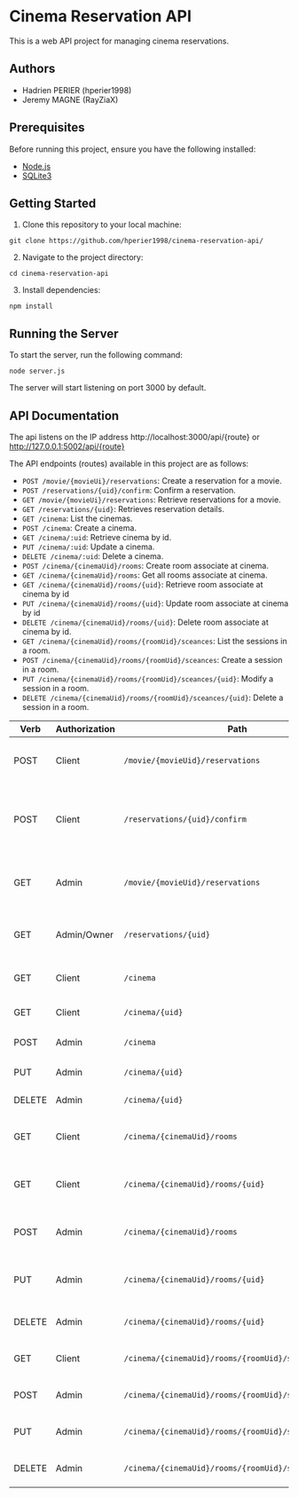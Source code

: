 # Cinema Reservation API

This is a web API project for managing cinema reservations.

## Authors
- Hadrien PERIER (hperier1998)
- Jeremy MAGNE (RayZiaX)

## Prerequisites

Before running this project, ensure you have the following installed:

- [Node.js](https://nodejs.org/)
- [SQLite3](https://www.sqlite.org/download.html)

## Getting Started

1. Clone this repository to your local machine:

```git clone https://github.com/hperier1998/cinema-reservation-api/```

2. Navigate to the project directory:

```cd cinema-reservation-api```

3. Install dependencies:

```npm install```

## Running the Server

To start the server, run the following command:

```node server.js```

The server will start listening on port 3000 by default.

## API Documentation

The api listens on the IP address http://localhost:3000/api/{route} or http://127.0.0.1:5002/api/{route}

The API endpoints (routes) available in this project are as follows:

- `POST /movie/{movieUi}/reservations`: Create a reservation for a movie.
- `POST /reservations/{uid}/confirm`: Confirm a reservation.
- `GET /movie/{movieUi}/reservations`: Retrieve reservations for a movie.
- `GET /reservations/{uid}`: Retrieves reservation details.
- `GET /cinema`: List the cinemas.
- `POST /cinema`: Create a cinema.
- `GET /cinema/:uid`: Retrieve cinema by id.
- `PUT /cinema/:uid`: Update a cinema.
- `DELETE /cinema/:uid`: Delete a cinema.
- `POST /cinema/{cinemaUid}/rooms`: Create room associate at cinema.
- `GET /cinema/{cinemaUid}/rooms`: Get all rooms associate at cinema.
- `GET /cinema/{cinemaUid}/rooms/{uid}`: Retrieve room associate at cinema by id
- `PUT /cinema/{cinemaUid}/rooms/{uid}`: Update room associate at cinema by id
- `DELETE /cinema/{cinemaUid}/rooms/{uid}`: Delete room associate at cinema by id.
- `GET /cinema/{cinemaUid}/rooms/{roomUid}/sceances`: List the sessions in a room.
- `POST /cinema/{cinemaUid}/rooms/{roomUid}/sceances`: Create a session in a room.
- `PUT /cinema/{cinemaUid}/rooms/{roomUid}/sceances/{uid}`: Modify a session in a room.
- `DELETE /cinema/{cinemaUid}/rooms/{roomUid}/sceances/{uid}`: Delete a session in a room.

| Verb   | Authorization | Path                                           | Input                                  | Output                                              | Description                                      |
|--------|---------------|------------------------------------------------|----------------------------------------|-----------------------------------------------------|--------------------------------------------------|
| POST   | Client        | `/movie/{movieUid}/reservations`               | `{sceance, nbSeats, room}`              | `{uid, rank, status, createdAt, updatedAt, expiresAt}` | Allows entering the reservation process          |
| POST   | Client        | `/reservations/{uid}/confirm`                  |                                        |                                                     | Allows confirming the reservation if the status allows |
| GET    | Admin         | `/movie/{movieUid}/reservations`               |                                        | `[{uid, rank, status, createdAt, updatedAt, expiresAt}]` | Lists all current reservations for a movie       |
| GET    | Admin/Owner   | `/reservations/{uid}`                         |                                        | `{uid, rank, status, createdAt, updatedAt, expiresAt}` | Retrieves the details of a reservation           |
| GET    | Client        | `/cinema`                                     |                                        | `[{uid, name, createdAt, updatedAt}]`                | Lists all cinemas                                |
| GET    | Client        | `/cinema/{uid}`                               |                                        | `{uid, name, createdAt, updatedAt}`                  | Displays a cinema                                |
| POST   | Admin         | `/cinema`                                     | `{uid, name}`                          | `{uid, name, createdAt, updatedAt}`                  | Creates a cinema                                 |
| PUT    | Admin         | `/cinema/{uid}`                               | `{uid, name}`                          | `{uid, name, createdAt, updatedAt}`                  | Modifies a cinema                                |
| DELETE | Admin         | `/cinema/{uid}`                               |                                        |                                                     | Deletes a cinema                                 |
| GET    | Client        | `/cinema/{cinemaUid}/rooms`                   |                                        | `[{uid, seats, name, createdAt, updatedAt}]`         | Lists all rooms in a cinema                      |
| GET    | Client        | `/cinema/{cinemaUid}/rooms/{uid}`             |                                        | `{uid, seats, name, createdAt, updatedAt}`           | Displays a room in a cinema                      |
| POST   | Admin         | `/cinema/{cinemaUid}/rooms`                   | `{uid, seats, name, createdAt, updatedAt}` | `{uid, seats, name, createdAt, updatedAt}`           | Creates a room in a cinema                       |
| PUT    | Admin         | `/cinema/{cinemaUid}/rooms/{uid}`             | `{uid, seats, name, createdAt, updatedAt}` | `{uid, seats, name, createdAt, updatedAt}`           | Modifies a room in a cinema                      |
| DELETE | Admin         | `/cinema/{cinemaUid}/rooms/{uid}`             |                                        |                                                     | Deletes a room in a cinema                       |
| GET    | Client        | `/cinema/{cinemaUid}/rooms/{roomUid}/sceances`|                                        | `[{uid, movie, date}]`                                | Lists all sessions in a room                     |
| POST   | Admin         | `/cinema/{cinemaUid}/rooms/{roomUid}/sceances`| `{movie, date}`                        | `{uid, movie, date}`                                  | Creates a session in a room                      |
| PUT    | Admin         | `/cinema/{cinemaUid}/rooms/{roomUid}/sceances/{uid}` | `{movie, date}`             | `{uid, movie, date}`                                  | Modifies a session in a room                     |
| DELETE | Admin         | `/cinema/{cinemaUid}/rooms/{roomUid}/sceances/{uid}` |                                        |                                                     | Deletes a session in a room                      |
